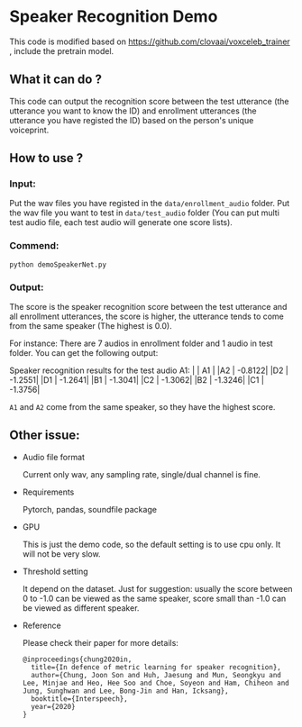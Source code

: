 # Speaker Recognition Demo

This code is modified based on https://github.com/clovaai/voxceleb_trainer , include the pretrain model.

## What it can do ?
This code can output the recognition score between the test utterance (the utterance you want to know the ID) and enrollment utterances (the utterance you have registed the ID) based on the person's unique voiceprint.

## How to use ?
### Input: 
  
  Put the wav files you have registed in the `data/enrollment_audio` folder. Put the wav file you want to test in `data/test_audio` folder (You can put multi test audio file, each test audio will generate one score lists).

### Commend:

```
python demoSpeakerNet.py
```

### Output: 
  
  The score is the speaker recognition score between the test utterance and all enrollment utterances, the score is higher, the utterance tends to come from the same speaker (The highest is 0.0).  
  
  For instance: There are 7 audios in enrollment folder and 1 audio in test folder. You can get the following output:
	
	
Speaker recognition results for the test audio A1:
|   |     A1 |
|A2 | -0.8122|
|D2 | -1.2551|
|D1 | -1.2641|
|B1 | -1.3041|
|C2 | -1.3062|
|B2 | -1.3246|
|C1 | -1.3756|


	
`A1` and `A2` come from the same speaker, so they have the highest score.

## Other issue:

- Audio file format

	Current only wav, any sampling rate, single/dual channel is fine. 

- Requirements

	Pytorch, pandas, soundfile package
	
- GPU
	
	This is just the demo code, so the default setting is to use cpu only. It will not be very slow.

- Threshold setting

	It depend on the dataset. Just for suggestion: usually the score between 0 to -1.0 can be viewed as the same speaker, score small than -1.0 can be viewed as different speaker.

- Reference

	Please check their paper for more details:

	```
	@inproceedings{chung2020in,
	  title={In defence of metric learning for speaker recognition},
	  author={Chung, Joon Son and Huh, Jaesung and Mun, Seongkyu and Lee, Minjae and Heo, Hee Soo and Choe, Soyeon and Ham, Chiheon and Jung, Sunghwan and Lee, Bong-Jin and Han, Icksang},
	  booktitle={Interspeech},
	  year={2020}
	}
	```
